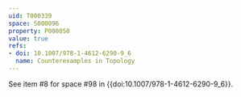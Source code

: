 ```yaml
---
uid: T000339
space: S000096
property: P000050
value: true
refs:
- doi: 10.1007/978-1-4612-6290-9_6
  name: Counterexamples in Topology
---
```


See item #8 for space #98 in {{doi:10.1007/978-1-4612-6290-9_6}}.
